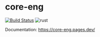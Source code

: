 # core-eng
[![Build Status](https://api.cirrus-ci.com/github/Trust-Machines/core-eng.svg?branch=master)](https://cirrus-ci.com/github/Trust-Machines/core-eng)
![rust](https://github.com/Trust-Machines/actions/workflows/rust.yml/badge.svg)

Documentation: https://core-eng.pages.dev/

